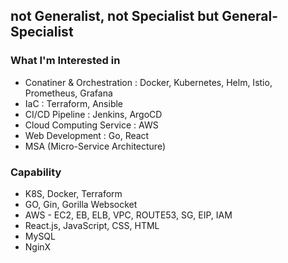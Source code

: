 ## not Generalist, not Specialist but General-Specialist

### **What I'm Interested in**
* Conatiner & Orchestration : Docker, Kubernetes, Helm, Istio, Prometheus, Grafana
* IaC : Terraform, Ansible
* CI/CD Pipeline : Jenkins, ArgoCD
* Cloud Computing Service : AWS
* Web Development : Go, React
* MSA (Micro-Service Architecture)

### **Capability**
* K8S, Docker, Terraform
* GO, Gin, Gorilla Websocket
* AWS - EC2, EB, ELB, VPC, ROUTE53, SG, EIP, IAM
* React.js, JavaScript, CSS, HTML
* MySQL
* NginX
